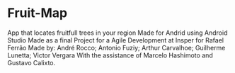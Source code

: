 # Fruit-Map

App that locates fruitfull trees in your region
Made for Andrid using Android Studio
Made as a final Project for a Agile Development at Insper for Rafael Ferrão
Made by:
  André Rocco;
  Antonio Fuziy;
  Arthur Carvalhoe;
  Guilherme Lunetta;
  Victor Vergara
With the assistance of Marcelo Hashimoto and Gustavo Calixto.
